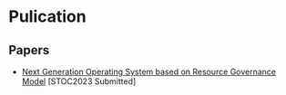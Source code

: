 # Pulication

## Papers
* [Next Generation Operating System based on Resource Governance Model](https://github.com/wchswchs/pulication/blob/main/papers/distributed_resource_os.pdf)
[STOC2023 Submitted]
